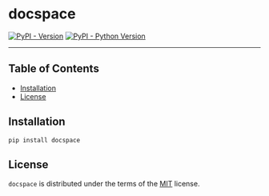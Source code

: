 # docspace

[![PyPI - Version](https://img.shields.io/pypi/v/docspace.svg)](https://pypi.org/project/docspace)
[![PyPI - Python Version](https://img.shields.io/pypi/pyversions/docspace.svg)](https://pypi.org/project/docspace)

---

## Table of Contents

- [Installation](#installation)
- [License](#license)

## Installation

```console
pip install docspace
```

## License

`docspace` is distributed under the terms of the [MIT](https://spdx.org/licenses/MIT.html) license.
